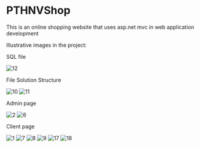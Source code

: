 # PTHNVShop
This is an online shopping website that uses asp.net mvc in web application development

Illustrative images in the project:

SQL file

![12](https://user-images.githubusercontent.com/48725946/89092588-49f13880-d3dd-11ea-8902-964f536b7f8b.PNG)

File Solution Structure

![10](https://user-images.githubusercontent.com/48725946/89092586-4493ee00-d3dd-11ea-89d6-cf0c37befe9a.PNG)
![11](https://user-images.githubusercontent.com/48725946/89092587-46f64800-d3dd-11ea-9c4c-47a44f9eb9d8.PNG)

Admin page

![2](https://user-images.githubusercontent.com/48725946/89092568-2af2a680-d3dd-11ea-8d52-4f59e4e7bdac.PNG)
![6](https://user-images.githubusercontent.com/48725946/89092575-33e37800-d3dd-11ea-9d6b-ba042d23a884.PNG)

Client page

![1](https://user-images.githubusercontent.com/48725946/89092566-262df280-d3dd-11ea-8919-b8cd0812dfc9.PNG)
![7](https://user-images.githubusercontent.com/48725946/89092577-35ad3b80-d3dd-11ea-9285-99fe73d6c9af.PNG)
![8](https://user-images.githubusercontent.com/48725946/89092578-3776ff00-d3dd-11ea-9c56-43c090a69696.PNG)
![9](https://user-images.githubusercontent.com/48725946/89092583-4198fd80-d3dd-11ea-839f-75b57327ed61.PNG)
![17](https://user-images.githubusercontent.com/48725946/89092598-537aa080-d3dd-11ea-9ad0-de7ea77586c9.PNG)
![18](https://user-images.githubusercontent.com/48725946/89092599-55dcfa80-d3dd-11ea-91b5-3362b3328d19.PNG)
